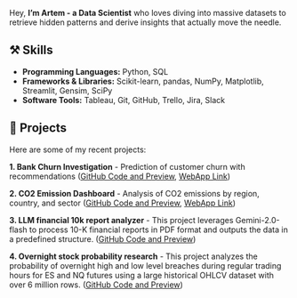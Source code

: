 Hey, **I’m Artem - a Data Scientist** who loves diving into massive datasets to retrieve hidden patterns and derive insights that actually move the needle.

## ⚒️ Skills

- **Programming Languages:** Python, SQL
- **Frameworks & Libraries:** Scikit-learn, pandas, NumPy, Matplotlib, Streamlit, Gensim, SciPy
- **Software Tools:** Tableau, Git, GitHub, Trello, Jira, Slack 
  

## 📂 Projects

Here are some of my recent projects:

**1. Bank Churn Investigation** - Prediction of customer churn with recommendations ([GitHub Code and Preview](https://github.com/RainbowHD/Bank-Customer-Analysis-Retention-and-Churn-Forecasting), [WebApp Link](https://bank-customer-analysis-retention-and-churn-forecasting.streamlit.app/))

**2. CO2 Emission Dashboard** - Analysis of CO2 emissions by region, country, and sector ([GitHub Code and Preview](https://github.com/RainbowHD/CO2_Emission_Dashboards), [WebApp Link](https://co2emissiondashboards.streamlit.app/))

**3. LLM financial 10k report analyzer** - This project leverages Gemini-2.0-flash to process 10-K financial reports in PDF format and outputs the data in a predefined structure.
([GitHub Code and Preview](https://github.com/RainbowHD/LLM-financial-10k-report-analyzer))

**4. Overnight stock probability research** - This project analyzes the probability of overnight high and low level breaches during regular trading hours for ES and NQ futures using a large historical OHLCV dataset with over 6 million rows.
([GitHub Code and Preview](https://github.com/RainbowHD/overnight-stock-probability-research))


